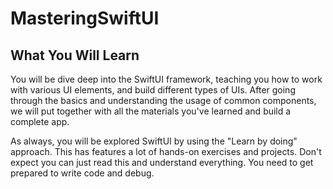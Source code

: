 # MasteringSwiftUI

## What You Will Learn

You will be dive deep into the SwiftUI framework, teaching you how to work with various UI elements, and build different types of UIs. After going through the basics and understanding the usage of common components, we will put together with all the materials you've learned and build a complete app.

As always, you will be explored SwiftUI by using the "Learn by doing" approach. This has features a lot of hands-on exercises and projects. Don't expect you can just read this and understand everything. You need to get prepared to write code and debug.
